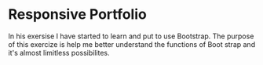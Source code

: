 # Responsive Portfolio

In his exersise I have started to learn and put to use Bootstrap. The purpose of this exercize is help me better understand the functions of Boot strap and it's almost limitless possibilites.
 
